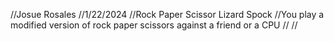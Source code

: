 //Josue Rosales
//1/22/2024
//Rock Paper Scissor Lizard Spock
//You play a modified version of rock paper scissors against a friend or a CPU
//
//
